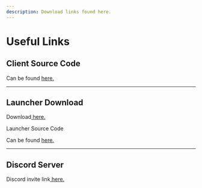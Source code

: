 ```yaml
---
description: Download links found here.
---
```


# Useful Links

## Client Source Code

Can be found [here.](https://github.com/project-bo4/shield-development/)

***

## Launcher Download

Download[ here.](https://cdn.discordapp.com/attachments/1163956866309697588/1197563311403843785/Project\_BO4\_Launcher\_Update\_1.0.13.1.zip?ex=65bbb8bf\&is=65a943bf\&hm=225b91487b1b4f71840d21496ee53e0d4365f9dc62a1cc31b971598cc958cf3a&)



Launcher Source Code

Can be found [here.](https://github.com/bodnjenie14/Project\_-bo4\_Launcher)

***

## Discord Server

Discord invite link[ here.](https://discord.gg/AXECAzJJGU)
